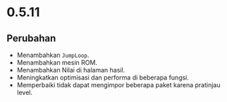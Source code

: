 # 0.5.11

## Perubahan

- Menambahkan `JumpLoop`.
- Menambahkan mesin ROM.
- Menambahkan Nilai di halaman hasil.
- Meningkatkan optimisasi dan performa di beberapa fungsi.
- Memperbaiki tidak dapat mengimpor beberapa paket karena pratinjau level.
